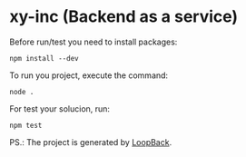 # xy-inc (Backend as a service)

Before run/test you need to install packages:

	npm install --dev

To run you project, execute the command:

	node .

For test your solucion, run:

	npm test


PS.: The project is generated by [LoopBack](http://loopback.io).
